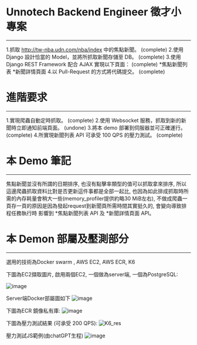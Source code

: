 ﻿# Unnotech Backend Engineer 徵才小專案
---
1.抓取 http://tw-nba.udn.com/nba/index 中的焦點新聞。  (complete)
2.使用 Django 設計恰當的 Model，並將所抓取新聞存儲至 DB。  (complete)
3.使用 Django REST Framework 配合 AJAX 實現以下頁面：  (complete)
    *焦點新聞列表
    *新聞詳情頁面
4.以 Pull-Request 的方式將代碼提交。  (complete)

# 進階要求
---
1.實現爬蟲自動定時抓取。  (complete)
2.使用 Websocket 服務，抓取到新的新聞時立即通知前端頁面。 (undone)
3.將本 demo 部署到伺服器並可正確運行。  (complete)
4.所實現新聞列表 API 可承受 100 QPS 的壓力測試。  (complete)


# 本 Demo 筆記
---
焦點新聞並沒有所謂的日期排序, 也沒有點擊率類型的值可以抓取拿來排序, 所以這邊爬蟲抓取資料比對是否更新這件事都是全部一起比, 也因為如此排成抓取時所需的內存耗量會稍大一些(memory_profiler提供約略30 MiB左右), 不做成爬蟲一頁存一頁的原因是因為發起request到新聞頁所需時間其實挺久的, 會變向導致排程任務執行時 影響到 *焦點新聞列表 API 及 *新聞詳情頁面 API。


# 本 Demon 部屬及壓測部分
---
選用的技術為Docker swarm , AWS EC2, AWS ECR, K6

下圖為EC2擷取圖片, 啟用兩個EC2, 一個做為server端, 一個為PostgreSQL:

![image](https://github.com/YuChen-Allen0325/Unnotech_backend_django/assets/94295939/b4e0dd24-c7c0-4871-b825-8a2f32cffe1b)

Server端Docker部屬圖如下
![image](https://github.com/YuChen-Allen0325/Unnotech_backend_django/assets/94295939/c49e0ca6-e629-4281-ab61-9aec9337535e)




下圖為ECR 鏡像私有庫:
![image](https://github.com/YuChen-Allen0325/Unnotech_backend_django/assets/94295939/bdf3f61c-a034-4cbc-b72c-0584bc8247c3)




下圖為壓力測試結果 (可承受 200 QPS):
![K6_res](https://github.com/YuChen-Allen0325/Unnotech_backend_django/assets/94295939/63cc61d9-7182-45a1-b560-31f8c61f7639)

壓力測試JS範例(由chatGPT生程)
![image](https://github.com/YuChen-Allen0325/Unnotech_backend_django/assets/94295939/b9d4deeb-d1a8-498a-965a-23860221e137)





